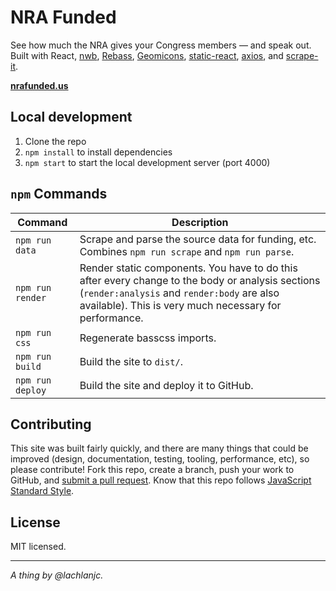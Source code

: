 # NRA Funded

See how much the NRA gives your Congress members — and speak out. Built with React, [nwb](https://github.com/insin/nwb), [Rebass](http://jxnblk.com/rebass), [Geomicons](http://jxnblk.com/react-geomicons), [static-react](https://github.com/jxnblk/static-react), [axios](https://github.com/mzabriskie/axios), and [scrape-it](https://github.com/IonicaBizau/scrape-it).

[**nrafunded.us**](https://nrafunded.us/)

## Local development

1. Clone the repo
2. `npm install` to install dependencies
3. `npm start` to start the local development server (port 4000)

## `npm` Commands

Command | Description
--- | ---
`npm run data` | Scrape and parse the source data for funding, etc. Combines `npm run scrape` and `npm run parse`.
`npm run render` | Render static components. You have to do this after every change to the body or analysis sections (`render:analysis` and `render:body` are also available). This is very much necessary for performance.
`npm run css` | Regenerate basscss imports.
`npm run build` | Build the site to `dist/`.
`npm run deploy` | Build the site and deploy it to GitHub.

## Contributing

This site was built fairly quickly, and there are many things that could be improved (design, documentation, testing, tooling, performance, etc), so please contribute! Fork this repo, create a branch, push your work to GitHub, and [submit a pull request](https://github.com/lachlanjc/nrafunded/compare). Know that this repo follows [JavaScript Standard Style](http://standardjs.com).

## License

MIT licensed.

___

*A thing by @lachlanjc.*
